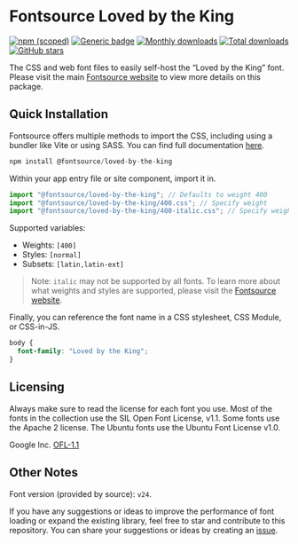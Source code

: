 # Fontsource Loved by the King

[![npm (scoped)](https://img.shields.io/npm/v/@fontsource/loved-by-the-king?color=brightgreen)](https://www.npmjs.com/package/@fontsource/loved-by-the-king) [![Generic badge](https://img.shields.io/badge/fontsource-passing-brightgreen)](https://github.com/fontsource/fontsource) [![Monthly downloads](https://badgen.net/npm/dm/@fontsource/loved-by-the-king)](https://github.com/fontsource/fontsource) [![Total downloads](https://badgen.net/npm/dt/@fontsource/loved-by-the-king)](https://github.com/fontsource/fontsource) [![GitHub stars](https://img.shields.io/github/stars/fontsource/fontsource.svg?style=social&label=Star)](https://github.com/fontsource/fontsource/stargazers)

The CSS and web font files to easily self-host the “Loved by the King” font. Please visit the main [Fontsource website](https://fontsource.org/fonts/loved-by-the-king) to view more details on this package.

## Quick Installation

Fontsource offers multiple methods to import the CSS, including using a bundler like Vite or using SASS. You can find full documentation [here](https://fontsource.org/docs/getting-started/introduction).

```javascript
npm install @fontsource/loved-by-the-king
```

Within your app entry file or site component, import it in.

```javascript
import "@fontsource/loved-by-the-king"; // Defaults to weight 400
import "@fontsource/loved-by-the-king/400.css"; // Specify weight
import "@fontsource/loved-by-the-king/400-italic.css"; // Specify weight and style
```

Supported variables:
- Weights: `[400]`
- Styles: `[normal]`
- Subsets: `[latin,latin-ext]`

> Note: `italic` may not be supported by all fonts. To learn more about what weights and styles are supported, please visit the [Fontsource website](https://fontsource.org/fonts/loved-by-the-king).

Finally, you can reference the font name in a CSS stylesheet, CSS Module, or CSS-in-JS.

```css
body {
  font-family: "Loved by the King";
}
```

## Licensing
Always make sure to read the license for each font you use. Most of the fonts in the collection use the SIL Open Font License, v1.1. Some fonts use the Apache 2 license. The Ubuntu fonts use the Ubuntu Font License v1.0.

Google Inc.
[OFL-1.1](http://scripts.sil.org/OFL)

## Other Notes
Font version (provided by source): `v24`.

If you have any suggestions or ideas to improve the performance of font loading or expand the existing library, feel free to star and contribute to this repository. You can share your suggestions or ideas by creating an [issue](https://github.com/fontsource/fontsource/issues).